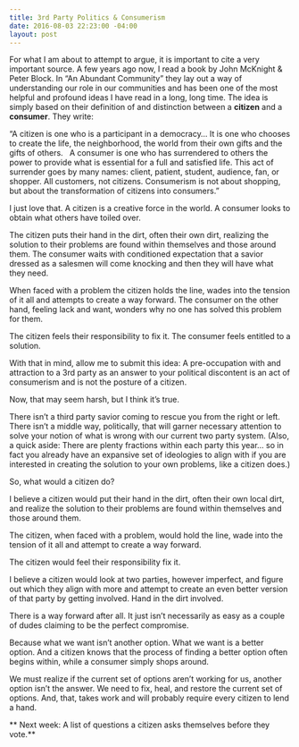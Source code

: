 ```yaml
---
title: 3rd Party Politics & Consumerism
date: 2016-08-03 22:23:00 -04:00
layout: post
---
```


For what I am about to attempt to argue, it is important to cite a very important source. A few years ago now, I read a book by John McKnight & Peter Block. In “An Abundant Community” they lay out a way of understanding our role in our communities and has been one of the most helpful and profound ideas I have read in a long, long time. The idea is simply based on their definition of and distinction between a **citizen** and a **consumer**. They write:

“A citizen is one who is a participant in a democracy… It is one who chooses to create the life, the neighborhood, the world from their own gifts and the gifts of others.
 
A consumer is one who has surrendered to others the power to provide what is essential for a full and satisfied life. This act of surrender goes by many names: client, patient, student, audience, fan, or shopper. All customers, not citizens. Consumerism is not about shopping, but about the transformation of citizens into consumers.”

I just love that. A citizen is a creative force in the world. A consumer looks to obtain what others have toiled over. 

The citizen puts their hand in the dirt, often their own dirt, realizing the solution to their problems are found within themselves and those around them. The consumer waits with conditioned expectation that a savior dressed as a salesmen will come knocking and then they will have what they need. 

When faced with a problem the citizen holds the line, wades into the tension of it all and attempts to create a way forward. The consumer on the other hand, feeling lack and want, wonders why no one has solved this problem for them. 

The citizen feels their responsibility to fix it. The consumer feels entitled to a solution.

With that in mind, allow me to submit this idea: A pre-occupation with and attraction to a 3rd party as an answer to your political discontent is an act of consumerism and is not the posture of a citizen. 

Now, that may seem harsh, but I think it’s true. 

There isn’t a third party savior coming to rescue you from the right or left. There isn’t a middle way, politically, that will garner necessary attention to solve your notion of what is wrong with our current two party system. (Also, a quick aside: There are plenty fractions within each party this year… so in fact you already have an expansive set of ideologies to align with if you are interested in creating the solution to your own problems, like a citizen does.)

So, what would a citizen do?

I believe a citizen would put their hand in the dirt, often their own local dirt, and realize the solution to their problems are found within themselves and those around them. 

The citizen, when faced with a problem, would hold the line, wade into the tension of it all and attempt to create a way forward. 

The citizen would feel their responsibility fix it. 

I believe a citizen would look at two parties, however imperfect, and figure out which they align with more and attempt to create an even better version of that party by getting involved. Hand in the dirt involved. 

There is a way forward after all. It just isn’t necessarily as easy as a couple of dudes claiming to be the perfect compromise. 

Because what we want isn’t another option. What we want is a better option. And a citizen knows that the process of finding a better option often begins within, while a consumer simply shops around. 

We must realize if the current set of options aren’t working for us, another option isn’t the answer. We need to fix, heal, and restore the current set of options. And, that, takes work and will probably require every citizen to lend a hand.

**
Next week: A list of questions a citizen asks themselves before they vote.** 
